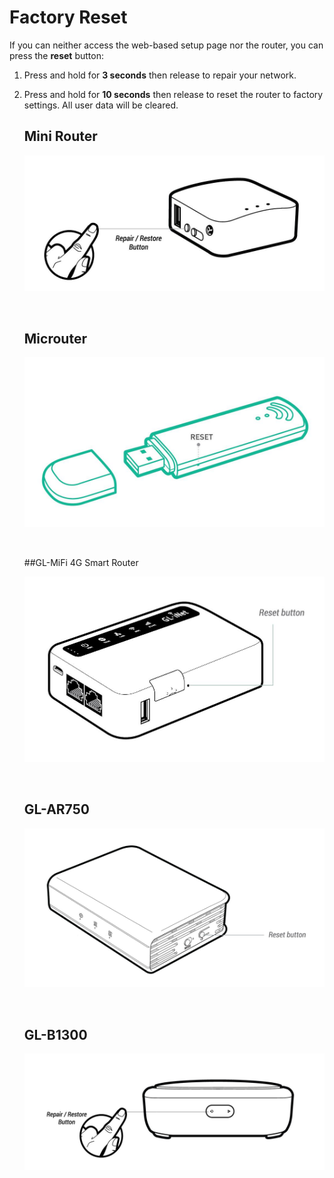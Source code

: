 # Factory Reset

If you can neither access the web-based setup page nor the router, you can press the **reset** button:

1. Press and hold for **3 seconds** then release to repair your network.

2. Press and hold for **10 seconds** then release to reset the router to factory settings. All user data will be cleared.

   ## Mini Router

   ![Mini Router](src/Factory_Reset/mini_router.jpg)

   ​

   ## Microuter

   ![Microuter](src/Factory_Reset/microuter.jpg)

   ​

   ##GL-MiFi 4G Smart Router

   ![Mifi](src/Factory_Reset/mifi.jpg)

   ​

   ## GL-AR750

   ![GL-AR750](src/Factory_Reset/ar750.jpg)

   ​

   ## GL-B1300

   ![GL-B1300](src/Factory_Reset/b1300.jpg)